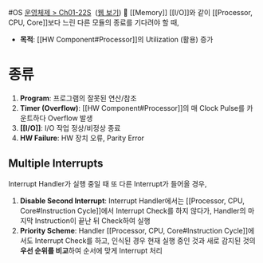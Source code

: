 #OS 
[운영체제 > Ch01-22S](onenote:https://d.docs.live.net/1bc46ecce059cbf9/Documents/2022%201학기%20운체/PPT.one#Ch01-22S&section-id={C8EE2FB0-AE98-4957-B90F-BF4A93D308B5}&page-id={B13A66C9-B048-4DF1-AAA9-008C0AB94F8F}&object-id={05058CDB-483F-0DBF-2F74-35B003A7E694}&78)  ([웹 보기](https://onedrive.live.com/view.aspx?resid=1BC46ECCE059CBF9%21275&id=documents&wd=target%28PPT.one%7CC8EE2FB0-AE98-4957-B90F-BF4A93D308B5%2FCh01-22S%7CB13A66C9-B048-4DF1-AAA9-008C0AB94F8F%2F%29))
📌 [[Memory]] [[I/O]]와 같이 [[Processor, CPU, Core]]보다 느린 다른 모듈의 종료를 기다려야 할 때, 
- **목적**: [[HW Component#Processor]]의 Utilization (활용) 증가

# 종류
1. **Program**: 프로그램의 잘못된 연산/참조 
2. **Timer (Overflow)**: 
[[HW Component#Processor]]의 매 Clock Pulse를 카운트하다 Overflow 발생
3. **[[I/O]]**: I/O 작업 정상/비정상 종료 
4. **HW Failure**: HW 장치 오류, Parity Error

## Multiple Interrupts
Interrupt Handler가 실행 중일 때 또 다른 Interrupt가 들어올 경우, 
1. **Disable Second Interrupt**: Interrupt Handler에서는 [[Processor, CPU, Core#Instruction Cycle]]에서 Interrupt Check를 하지 않다가, Handler의 마지막 Instruction이 끝난 뒤 Check하여 실행 
2. **Priority Scheme**: Handler [[Processor, CPU, Core#Instruction Cycle]]에서도 Interrupt Check를 하고, 인식된 경우 현재 실행 중인 것과 새로 감지된 것의 **우선 순위를 비교**하여 순서에 맞게 Interrupt 처리